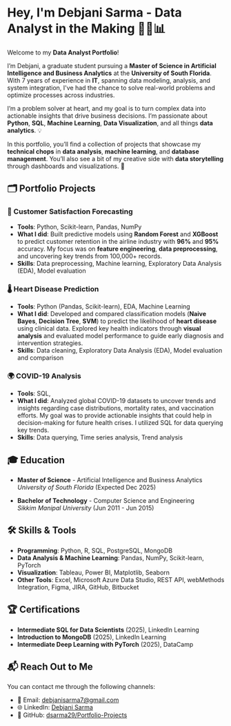 # Hey, I'm Debjani Sarma - Data Analyst in the Making 👩‍💻📊

Welcome to my **Data Analyst Portfolio**! 

I’m Debjani, a graduate student pursuing a **Master of Science in Artificial Intelligence and Business Analytics** at the **University of South Florida**. With 7 years of experience in **IT**, spanning data modeling, analysis, and system integration, I've had the chance to solve real-world problems and optimize processes across industries. 

I’m a problem solver at heart, and my goal is to turn complex data into actionable insights that drive business decisions. I’m passionate about **Python**, **SQL**, **Machine Learning**, **Data Visualization**, and all things **data analytics**. 💡

In this portfolio, you’ll find a collection of projects that showcase my **technical chops** in **data analysis**, **machine learning**, and **database management**. You’ll also see a bit of my creative side with **data storytelling** through dashboards and visualizations. 🌟

## 🗂️ Portfolio Projects

### 🚀 Customer Satisfaction Forecasting
- **Tools**: Python, Scikit-learn, Pandas, NumPy
- **What I did**: Built predictive models using **Random Forest** and **XGBoost** to predict customer retention in the airline industry with **96%** and **95%** accuracy. My focus was on **feature engineering**, **data preprocessing**, and uncovering key trends from 100,000+ records.
- **Skills**: Data preprocessing, Machine learning, Exploratory Data Analysis (EDA), Model evaluation

### 🌡️ Heart Disease Prediction
- **Tools**: Python (Pandas, Scikit-learn), EDA, Machine Learning
- **What I did**: Developed and compared classification models (**Naive Bayes**, **Decision Tree**, **SVM**) to predict the likelihood of **heart disease** using clinical data. Explored key health indicators through **visual analysis** and evaluated model performance to guide early diagnosis and intervention strategies.
- **Skills**: Data cleaning, Exploratory Data Analysis (EDA), Model evaluation and comparison

### 🌍 COVID-19 Analysis
- **Tools**: SQL,
- **What I did**: Analyzed global COVID-19 datasets to uncover trends and insights regarding case distributions, mortality rates, and vaccination efforts. My goal was to provide actionable insights that could help in decision-making for future health crises. I utilized SQL for data querying key trends.
- **Skills**: Data querying, Time series analysis, Trend analysis


## 🎓 Education

- **Master of Science** - Artificial Intelligence and Business Analytics  
  *University of South Florida* (Expected Dec 2025)
  
- **Bachelor of Technology** - Computer Science and Engineering  
  *Sikkim Manipal University* (Jun 2011 - Jun 2015)

## 🛠️ Skills & Tools

- **Programming**: Python, R, SQL, PostgreSQL, MongoDB
- **Data Analysis & Machine Learning**: Pandas, NumPy, Scikit-learn, PyTorch
- **Visualization**: Tableau, Power BI, Matplotlib, Seaborn
- **Other Tools**: Excel, Microsoft Azure Data Studio, REST API, webMethods Integration, Figma, JIRA, GitHub, Bitbucket

## 🏆 Certifications

- **Intermediate SQL for Data Scientists** (2025), LinkedIn Learning
- **Introduction to MongoDB** (2025), LinkedIn Learning
- **Intermediate Deep Learning with PyTorch** (2025), DataCamp

## 📬 Reach Out to Me

You can contact me through the following channels:

- 📧 Email: [debjanisarma7@gmail.com](mailto:debjanisarma7@gmail.com)
- 🌐 LinkedIn: [Debjani Sarma](https://www.linkedin.com/in/debjani-sarma-6329a4103)
- 💼 GitHub: [dsarma29/Portfolio-Projects](https://github.com/dsarma29/Portfolio-Projects)

